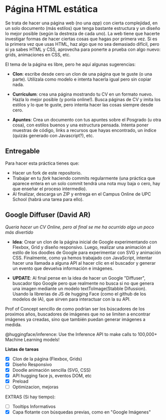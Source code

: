 # Página HTML estática

Se trata de hacer una página web (no una _app_) con cierta complejidad, en un solo documento (más estilos) que tenga bastante estructura y un diseño lo mejor posible (según la destreza de cada uno). La web tiene que hacerte investigar formas de hacer ciertas cosas que hagas por primera vez. Si es la primera vez que usas HTML, haz algo que no sea demasiado difícil, pero si ya sabes HTML y CSS, aprovecha para ponerte a prueba con algo nuevo: grids, animaciones en CSS, etc.

El tema de la página es libre, pero he aquí algunas sugerencias:

- **Clon**: escribe desde cero un clon de una página que te guste (o una parte). Utilízala como modelo e intenta hacerla igual pero sin copiar nada.

- **Currículum**: crea una página mostrando tu CV en un formato nuevo. Hazla lo mejor posible (y ponla online!). Busca páginas de CV y imita los estilos y lo que te guste, pero intenta hacer las cosas siempre desde cero.

- **Apuntes**: Crea un documento con tus apuntes sobre el Posgrado (u otra cosa), con estilos buenos y una estructura pensada. Intenta poner muestras de código, links a recursos que hayas encontrado, un índice (quizás generado con Javascript?), etc.

## Entregable

Para hacer esta práctica tienes que:
- Hacer un fork de este repositorio.
- Trabajar en tu *fork* haciendo commits regularmente (una práctica que aparece entera en un solo commit tendrá una nota muy baja o cero, hay que enseñar el proceso intermedio).
- Al finalizar, descarga un ZIP y entrega en el Campus Online de UPC School (habrá una tarea para ello).

## Google Diffuser  (David AR)

*Queria hacer un CV Online, pero al final se me ha ocurrido algo un poco más divertido*

- **Idea**: Crear un clon de la página inicial de Google experimentando con Flexbox, Grid y diseño responsivo. Luego, realizar una animación al estilo de los doodles de Google para experimentar con SVG y animación CSS. Finalmente, como ya hemos trabajado con JavaScript, intentar hacer una llamada a alguna API al hacer clic en el buscador y generar un evento que devuelva información e imágenes.


- **UPDATE**: Al final pense en la idea de hacer un Google "Diffuser", buscador tipo Google pero que realmente no busca si no que genera una imagen mediante un modelo textToImage(Stabble Difussion). Usando la librerias de JS de hugging Face (como el github de los modelos de IA), que sirven para interactuar con la su API.

Prof of Concept sencillo de como podrían ser los búscadores de los proximos años, buscadores de imágenes que no se limiten a encontrar imágenes ya creadas, sino que también puedan generar imágenes a medida.

@huggingface/inference: Use the Inference API to make calls to 100,000+ Machine Learning models!

**Listas de tareas**

- [x] Clon de la página (Flexbox, Grids)
- [x] Diseño Responsivo  
- [x] Doodle animación sencilla (SVG, CSS)
- [x] API  hugging face js, eventos DOM, etc
- [x] Preload
- [ ] Optimizacion, mejoras

EXTRAS (Si hay tiempo):
- [ ] Tooltips Informativos
- [x] Capa flotante con búsquedas previas, como en "Google Imágenes"  